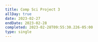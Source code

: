 ```yaml
---
title: Comp Sci Project 3
allDay: true
date: 2023-02-27
endDate: 2023-02-28
completed: 2023-02-28T09:55:30.226-05:00
type: single
---
```

